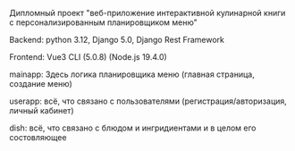 Дипломный проект "веб-приложение интерактивной кулинарной книги с персонализированным планировщиком меню"

Backend: python 3.12, Django 5.0, Django Rest Framework

Frontend: Vue3 CLI (5.0.8) (Node.js 19.4.0)

mainapp:
Здесь логика планировщика меню (главная страница, создание меню)

userapp:
всё, что связано с пользователями (регистрация/авторизация, личный кабинет)

dish:
всё, что связано с блюдом и ингридиентами и в целом его состовляющее
